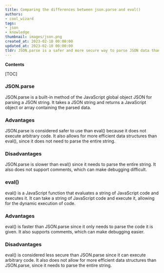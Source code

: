 ```yaml
---
title: Comparing the differences between json.parse and eval()
authors:
- cool_wizard
tags:
- json
- knowledge
thumbnail: images/json.png
created_at: 2023-02-10 00:00:00
updated_at: 2023-02-10 00:00:00
tldr: JSON.parse is a safer and more secure way to parse JSON data than eval(), as it does not execute code and does not allow access to the global scope.
---
```


**Contents**

[TOC]

### JSON.parse

JSON.parse is a built-in method of the JavaScript global object JSON for parsing a JSON string. It takes a JSON string and returns a JavaScript object or array containing the parsed data.

### Advantages

JSON.parse is considered safer to use than eval() because it does not execute arbitrary code. It also allows for more efficient data structures than eval(), since it does not need to parse the entire string.

### Disadvantages

JSON.parse is slower than eval() since it needs to parse the entire string. It also does not support comments, which can make debugging difficult.

### eval()

eval() is a JavaScript function that evaluates a string of JavaScript code and executes it. It can take a string of JavaScript code and execute it, allowing for the dynamic execution of code.

### Advantages

eval() is faster than JSON.parse since it only needs to parse the code it is given. It also supports comments, which can make debugging easier.

### Disadvantages

eval() is considered less secure than JSON.parse since it can execute arbitrary code. It also does not allow for more efficient data structures than JSON.parse, since it needs to parse the entire string.
